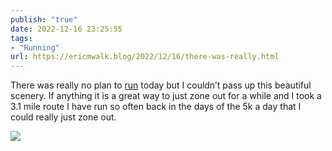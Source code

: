 ```yaml
---
publish: "true"
date: 2022-12-16 23:25:55
tags:
- "Running"
url: https://ericmwalk.blog/2022/12/16/there-was-really.html
---
```

There was really no plan to [run](http://www.strava.com/activities/8256128069) today but I couldn’t pass up this beautiful scenery. If anything it is a great way to just zone out for a while and I took a 3.1 mile route I have run so often back in the days of the 5k a day that I could really just zone out.


![](https://ericmwalk.blog/uploads/2022/2ea69ecd0d.jpg)